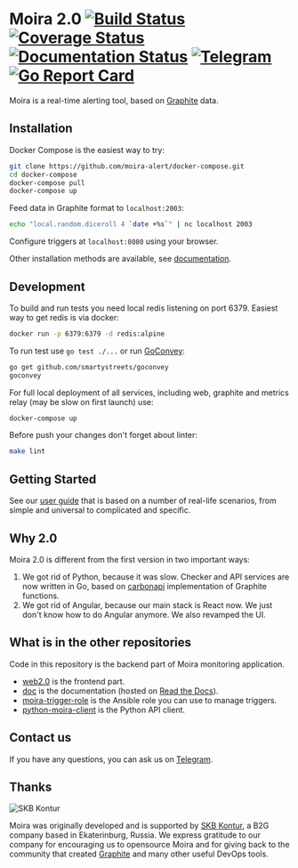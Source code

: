 # Moira 2.0  [![Build Status](https://travis-ci.org/moira-alert/moira.svg?branch=master)](https://travis-ci.org/moira-alert/moira) [![Coverage Status](https://coveralls.io/repos/github/moira-alert/moira/badge.svg?branch=master)](https://coveralls.io/github/moira-alert/moira?branch=master) [![Documentation Status](https://readthedocs.org/projects/moira/badge/?version=latest)](http://moira.readthedocs.io/en/latest/?badge=latest) [![Telegram](https://img.shields.io/badge/telegram-join%20chat-3796cd.svg)](https://t.me/moira_alert) [![Go Report Card](https://goreportcard.com/badge/github.com/moira-alert/moira)](https://goreportcard.com/report/github.com/moira-alert/moira)

Moira is a real-time alerting tool, based on [Graphite](https://graphite.readthedocs.io) data.

## Installation

Docker Compose is the easiest way to try:

```bash
git clone https://github.com/moira-alert/docker-compose.git
cd docker-compose
docker-compose pull
docker-compose up
```

Feed data in Graphite format to `localhost:2003`:

```bash
echo "local.random.diceroll 4 `date +%s`" | nc localhost 2003
```

Configure triggers at `localhost:8080` using your browser.

Other installation methods are available, see [documentation](https://moira.readthedocs.io/en/latest/installation/index.html).

## Development

To build and run tests you need local redis listening on port 6379.
Easiest way to get redis is via docker:

```bash
docker run -p 6379:6379 -d redis:alpine
```

To run test use ``go test ./...`` or run [GoConvey](http://goconvey.co/):

```bash
go get github.com/smartystreets/goconvey
goconvey
```

For full local deployment of all services, including web, graphite and metrics relay (may be slow on first launch) use:

```bash
docker-compose up
```

Before push your changes don't forget about linter:

```bash
make lint
```

## Getting Started

See our [user guide](https://moira.readthedocs.io/en/latest/user_guide/index.html) that is based on a number of real-life scenarios, from simple and universal to complicated and specific.

## Why 2.0

Moira 2.0 is different from the first version in two important ways:

1. We got rid of Python, because it was slow. Checker and API services are now written in Go, based on [carbonapi](https://github.com/go-graphite/carbonapi) implementation of Graphite functions.
2. We got rid of Angular, because our main stack is React now. We just don't know how to do Angular anymore. We also revamped the UI.

## What is in the other repositories

Code in this repository is the backend part of Moira monitoring application.

* [web2.0](https://github.com/moira-alert/web2.0) is the frontend part.
* [doc](https://github.com/moira-alert/doc) is the documentation (hosted on [Read the Docs](https://moira.readthedocs.io)).
* [moira-trigger-role](https://github.com/moira-alert/moira-trigger-role) is the Ansible role you can use to manage triggers.
* [python-moira-client](https://github.com/moira-alert/python-moira-client) is the Python API client.

## Contact us

If you have any questions, you can ask us on [Telegram](https://t.me/moira_alert).

## Thanks

![SKB Kontur](https://kontur.ru/theme/ver-1652188951/common/images/logo_english.png)

Moira was originally developed and is supported by [SKB Kontur](https://kontur.ru/eng/about), a B2G company based in Ekaterinburg, Russia. We express gratitude to our company for encouraging us to opensource Moira and for giving back to the community that created [Graphite](https://graphite.readthedocs.io) and many other useful DevOps tools.
